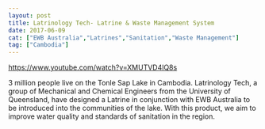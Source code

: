 ```yaml
---
layout: post
title: Latrinology Tech- Latrine & Waste Management System
date: 2017-06-09
cat: ["EWB Australia","Latrines","Sanitation","Waste Management"]
tag: ["Cambodia"]
---
```


https://www.youtube.com/watch?v=XMUTVD4lQ8s

3 million people live on the Tonle Sap Lake in Cambodia. Latrinology Tech, a group of Mechanical and Chemical Engineers from the University of Queensland, have designed a Latrine in conjunction with EWB Australia to be introduced into the communities of the lake. With this product, we aim to improve water quality and standards of sanitation in the region.

&nbsp;